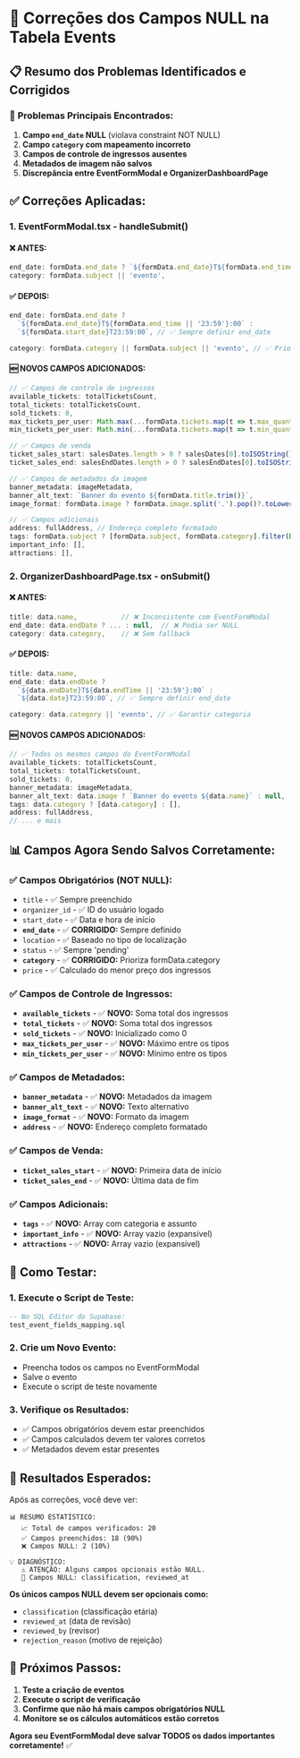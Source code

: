 # 🔧 Correções dos Campos NULL na Tabela Events

## 📋 Resumo dos Problemas Identificados e Corrigidos

### 🚨 **Problemas Principais Encontrados:**

1. **Campo `end_date` NULL** (violava constraint NOT NULL)
2. **Campo `category` com mapeamento incorreto**
3. **Campos de controle de ingressos ausentes**
4. **Metadados de imagem não salvos**
5. **Discrepância entre EventFormModal e OrganizerDashboardPage**

## ✅ **Correções Aplicadas:**

### 1. **EventFormModal.tsx - handleSubmit()**

#### ❌ **ANTES:**
```javascript
end_date: formData.end_date ? `${formData.end_date}T${formData.end_time || '23:59'}:00` : null,
category: formData.subject || 'evento',
```

#### ✅ **DEPOIS:**
```javascript
end_date: formData.end_date ? 
  `${formData.end_date}T${formData.end_time || '23:59'}:00` : 
  `${formData.start_date}T23:59:00`, // ✅ Sempre definir end_date

category: formData.category || formData.subject || 'evento', // ✅ Priorizar category
```

#### 🆕 **NOVOS CAMPOS ADICIONADOS:**
```javascript
// ✅ Campos de controle de ingressos
available_tickets: totalTicketsCount,
total_tickets: totalTicketsCount,
sold_tickets: 0,
max_tickets_per_user: Math.max(...formData.tickets.map(t => t.max_quantity || 5), 5),
min_tickets_per_user: Math.min(...formData.tickets.map(t => t.min_quantity || 1), 1),

// ✅ Campos de venda
ticket_sales_start: salesDates.length > 0 ? salesDates[0].toISOString() : null,
ticket_sales_end: salesEndDates.length > 0 ? salesEndDates[0].toISOString() : null,

// ✅ Campos de metadados da imagem
banner_metadata: imageMetadata,
banner_alt_text: `Banner do evento ${formData.title.trim()}`,
image_format: formData.image ? formData.image.split('.').pop()?.toLowerCase() : null,

// ✅ Campos adicionais
address: fullAddress, // Endereço completo formatado
tags: formData.subject ? [formData.subject, formData.category].filter(Boolean) : [],
important_info: [],
attractions: [],
```

### 2. **OrganizerDashboardPage.tsx - onSubmit()**

#### ❌ **ANTES:**
```javascript
title: data.name,           // ❌ Inconsistente com EventFormModal
end_date: data.endDate ? ... : null,  // ❌ Podia ser NULL
category: data.category,    // ❌ Sem fallback
```

#### ✅ **DEPOIS:**
```javascript
title: data.name,
end_date: data.endDate ? 
  `${data.endDate}T${data.endTime || '23:59'}:00` : 
  `${data.date}T23:59:00`, // ✅ Sempre definir end_date

category: data.category || 'evento', // ✅ Garantir categoria
```

#### 🆕 **NOVOS CAMPOS ADICIONADOS:**
```javascript
// ✅ Todos os mesmos campos do EventFormModal
available_tickets: totalTicketsCount,
total_tickets: totalTicketsCount,
sold_tickets: 0,
banner_metadata: imageMetadata,
banner_alt_text: data.image ? `Banner do evento ${data.name}` : null,
tags: data.category ? [data.category] : [],
address: fullAddress,
// ... e mais
```

## 📊 **Campos Agora Sendo Salvos Corretamente:**

### ✅ **Campos Obrigatórios (NOT NULL):**
- `title` - ✅ Sempre preenchido
- `organizer_id` - ✅ ID do usuário logado
- `start_date` - ✅ Data e hora de início
- **`end_date`** - ✅ **CORRIGIDO:** Sempre definido
- `location` - ✅ Baseado no tipo de localização
- `status` - ✅ Sempre 'pending'
- **`category`** - ✅ **CORRIGIDO:** Prioriza formData.category
- `price` - ✅ Calculado do menor preço dos ingressos

### ✅ **Campos de Controle de Ingressos:**
- **`available_tickets`** - ✅ **NOVO:** Soma total dos ingressos
- **`total_tickets`** - ✅ **NOVO:** Soma total dos ingressos
- **`sold_tickets`** - ✅ **NOVO:** Inicializado como 0
- **`max_tickets_per_user`** - ✅ **NOVO:** Máximo entre os tipos
- **`min_tickets_per_user`** - ✅ **NOVO:** Mínimo entre os tipos

### ✅ **Campos de Metadados:**
- **`banner_metadata`** - ✅ **NOVO:** Metadados da imagem
- **`banner_alt_text`** - ✅ **NOVO:** Texto alternativo
- **`image_format`** - ✅ **NOVO:** Formato da imagem
- **`address`** - ✅ **NOVO:** Endereço completo formatado

### ✅ **Campos de Venda:**
- **`ticket_sales_start`** - ✅ **NOVO:** Primeira data de início
- **`ticket_sales_end`** - ✅ **NOVO:** Última data de fim

### ✅ **Campos Adicionais:**
- **`tags`** - ✅ **NOVO:** Array com categoria e assunto
- **`important_info`** - ✅ **NOVO:** Array vazio (expansível)
- **`attractions`** - ✅ **NOVO:** Array vazio (expansível)

## 🧪 **Como Testar:**

### 1. **Execute o Script de Teste:**
```sql
-- No SQL Editor do Supabase:
test_event_fields_mapping.sql
```

### 2. **Crie um Novo Evento:**
- Preencha todos os campos no EventFormModal
- Salve o evento
- Execute o script de teste novamente

### 3. **Verifique os Resultados:**
- ✅ Campos obrigatórios devem estar preenchidos
- ✅ Campos calculados devem ter valores corretos
- ✅ Metadados devem estar presentes

## 🎯 **Resultados Esperados:**

Após as correções, você deve ver:

```
📊 RESUMO ESTATÍSTICO:
   📈 Total de campos verificados: 20
   ✅ Campos preenchidos: 18 (90%)
   ❌ Campos NULL: 2 (10%)

💡 DIAGNÓSTICO:
   ⚠️ ATENÇÃO: Alguns campos opcionais estão NULL.
   📝 Campos NULL: classification, reviewed_at
```

**Os únicos campos NULL devem ser opcionais como:**
- `classification` (classificação etária)
- `reviewed_at` (data de revisão)
- `reviewed_by` (revisor)
- `rejection_reason` (motivo de rejeição)

## 🚀 **Próximos Passos:**

1. **Teste a criação de eventos**
2. **Execute o script de verificação**
3. **Confirme que não há mais campos obrigatórios NULL**
4. **Monitore se os cálculos automáticos estão corretos**

**Agora seu EventFormModal deve salvar TODOS os dados importantes corretamente!** ✅